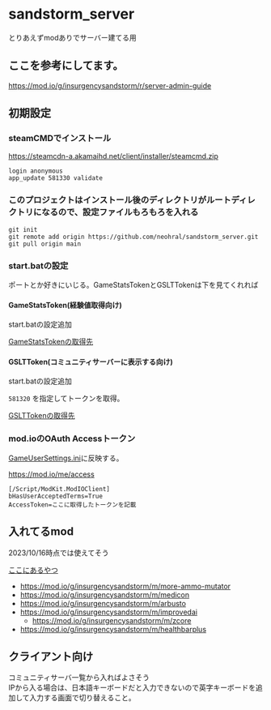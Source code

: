 # sandstorm_server

とりあえずmodありでサーバー建てる用

## ここを参考にしてます。
https://mod.io/g/insurgencysandstorm/r/server-admin-guide

## 初期設定
### steamCMDでインストール

https://steamcdn-a.akamaihd.net/client/installer/steamcmd.zip

```
login anonymous
app_update 581330 validate
```

### このプロジェクトはインストール後のディレクトリがルートディレクトリになるので、設定ファイルもろもろを入れる

```
git init
git remote add origin https://github.com/neohral/sandstorm_server.git
git pull origin main
```

### start.batの設定

ポートとか好きにいじる。GameStatsTokenとGSLTTokenは下を見てくれれば

#### GameStatsToken(経験値取得向け)

start.batの設定追加

[GameStatsTokenの取得先](https://gamestats.sandstorm.game/)

#### GSLTToken(コミュニティサーバーに表示する向け)

start.batの設定追加

`581320` を指定してトークンを取得。

[GSLTTokenの取得先](https://steamcommunity.com/dev/managegameservers)


###  mod.ioのOAuth Accessトークン

[GameUserSettings.ini](Insurgency/Saved/Config/WindowsServer/GameUserSettings.ini)に反映する。

https://mod.io/me/access

```
[/Script/ModKit.ModIOClient]
bHasUserAcceptedTerms=True
AccessToken=ここに取得したトークンを記載
```

## 入れてるmod

2023/10/16時点では使えてそう

[ここにあるやつ](Insurgency/Config/Server/Mods.txt)

* https://mod.io/g/insurgencysandstorm/m/more-ammo-mutator
* https://mod.io/g/insurgencysandstorm/m/medicon
* https://mod.io/g/insurgencysandstorm/m/arbusto
* https://mod.io/g/insurgencysandstorm/m/improvedai
  * https://mod.io/g/insurgencysandstorm/m/zcore
* https://mod.io/g/insurgencysandstorm/m/healthbarplus

## クライアント向け

コミュニティサーバ一覧から入ればよさそう  
IPから入る場合は、日本語キーボードだと入力できないので英字キーボードを追加して入力する画面で切り替えること。
